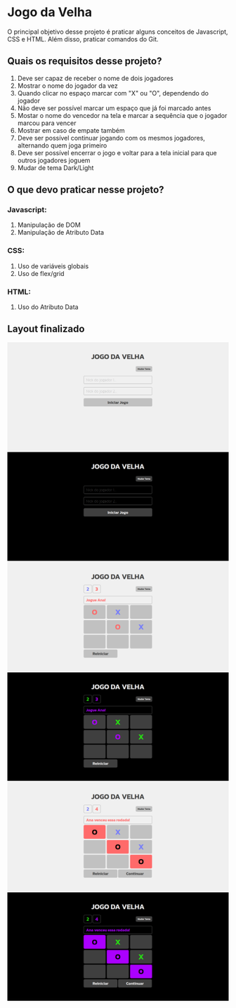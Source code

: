 # Jogo da Velha

O principal objetivo desse projeto é praticar alguns conceitos de Javascript, CSS e HTML. Além disso, praticar comandos do Git.

## Quais os requisitos desse projeto?
1. Deve ser capaz de receber o nome de dois jogadores
2. Mostrar o nome do jogador da vez
3. Quando clicar no espaço marcar com "X" ou "O", dependendo do jogador
4. Não deve ser possível marcar um espaço que já foi marcado antes
5. Mostar o nome do vencedor na tela e marcar a sequência que o jogador marcou para vencer
6. Mostrar em caso de empate também
7. Deve ser possível continuar jogando com os mesmos jogadores, alternando quem joga primeiro
8. Deve ser possível encerrar o jogo e voltar para a tela inicial para que outros jogadores joguem
9. Mudar de tema Dark/Light

## O que devo praticar nesse projeto?
### Javascript:
1. Manipulação de DOM
2. Manipulação de Atributo Data

### CSS:
1. Uso de variáveis globais
2. Uso de flex/grid

### HTML:
1. Uso do Atributo Data

## Layout finalizado
<img src="assets/page-1-light.png" alt="Página para definir jogadores - light">
<img src="assets/page-1-dark.png" alt="Página para definir jogadores - dark">
<img src="assets/page-2-light.png" alt="Página de jogo - light">
<img src="assets/page-2-dark.png" alt="Página de jogo - dark">
<img src="assets/page-win-light.png" alt="Exemplo de vitória de um jogador - light">
<img src="assets/page-win-dark.png" alt="Exemplo de vitória de um jogador - dark">




